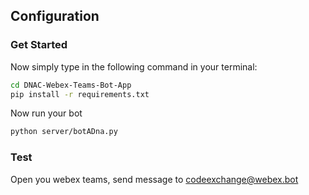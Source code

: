 ## Configuration

### Get Started
Now simply type in the following command in your terminal:

```bash
cd DNAC-Webex-Teams-Bot-App
pip install -r requirements.txt
```

Now run your bot
```bash
python server/botADna.py
```

### Test
Open you webex teams, send message to codeexchange@webex.bot
